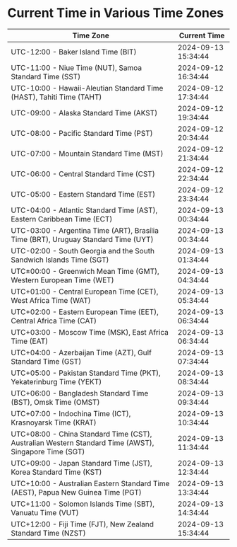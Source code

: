 # Current Time in Various Time Zones

| Time Zone | Current Time |
|-----------|--------------|
| UTC-12:00 - Baker Island Time (BIT) | 2024-09-13 15:34:44 |
| UTC-11:00 - Niue Time (NUT), Samoa Standard Time (SST) | 2024-09-12 16:34:44 |
| UTC-10:00 - Hawaii-Aleutian Standard Time (HAST), Tahiti Time (TAHT) | 2024-09-12 17:34:44 |
| UTC-09:00 - Alaska Standard Time (AKST) | 2024-09-12 19:34:44 |
| UTC-08:00 - Pacific Standard Time (PST) | 2024-09-12 20:34:44 |
| UTC-07:00 - Mountain Standard Time (MST) | 2024-09-12 21:34:44 |
| UTC-06:00 - Central Standard Time (CST) | 2024-09-12 22:34:44 |
| UTC-05:00 - Eastern Standard Time (EST) | 2024-09-12 23:34:44 |
| UTC-04:00 - Atlantic Standard Time (AST), Eastern Caribbean Time (ECT) | 2024-09-13 00:34:44 |
| UTC-03:00 - Argentina Time (ART), Brasília Time (BRT), Uruguay Standard Time (UYT) | 2024-09-13 00:34:44 |
| UTC-02:00 - South Georgia and the South Sandwich Islands Time (SGT) | 2024-09-13 01:34:44 |
| UTC±00:00 - Greenwich Mean Time (GMT), Western European Time (WET) | 2024-09-13 04:34:44 |
| UTC+01:00 - Central European Time (CET), West Africa Time (WAT) | 2024-09-13 05:34:44 |
| UTC+02:00 - Eastern European Time (EET), Central Africa Time (CAT) | 2024-09-13 06:34:44 |
| UTC+03:00 - Moscow Time (MSK), East Africa Time (EAT) | 2024-09-13 06:34:44 |
| UTC+04:00 - Azerbaijan Time (AZT), Gulf Standard Time (GST) | 2024-09-13 07:34:44 |
| UTC+05:00 - Pakistan Standard Time (PKT), Yekaterinburg Time (YEKT) | 2024-09-13 08:34:44 |
| UTC+06:00 - Bangladesh Standard Time (BST), Omsk Time (OMST) | 2024-09-13 09:34:44 |
| UTC+07:00 - Indochina Time (ICT), Krasnoyarsk Time (KRAT) | 2024-09-13 10:34:44 |
| UTC+08:00 - China Standard Time (CST), Australian Western Standard Time (AWST), Singapore Time (SGT) | 2024-09-13 11:34:44 |
| UTC+09:00 - Japan Standard Time (JST), Korea Standard Time (KST) | 2024-09-13 12:34:44 |
| UTC+10:00 - Australian Eastern Standard Time (AEST), Papua New Guinea Time (PGT) | 2024-09-13 13:34:44 |
| UTC+11:00 - Solomon Islands Time (SBT), Vanuatu Time (VUT) | 2024-09-13 14:34:44 |
| UTC+12:00 - Fiji Time (FJT), New Zealand Standard Time (NZST) | 2024-09-13 15:34:44 |

